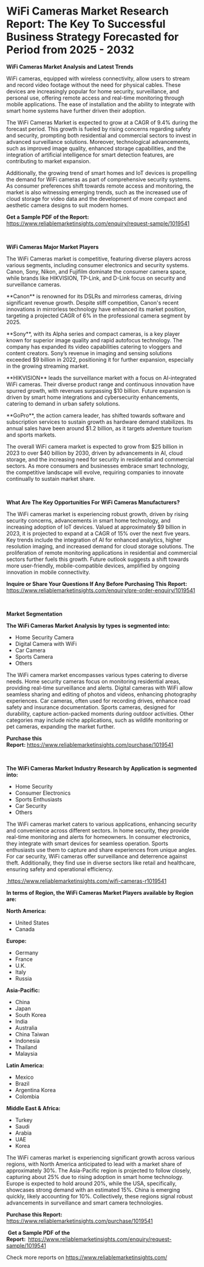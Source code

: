 <p><h1>WiFi Cameras Market Research Report: The Key To Successful Business Strategy Forecasted for Period from 2025 - 2032</h1></p><p><strong>WiFi Cameras Market Analysis and Latest Trends</strong></p>
<p><p>WiFi cameras, equipped with wireless connectivity, allow users to stream and record video footage without the need for physical cables. These devices are increasingly popular for home security, surveillance, and personal use, offering remote access and real-time monitoring through mobile applications. The ease of installation and the ability to integrate with smart home systems have further driven their adoption.</p><p>The WiFi Cameras Market is expected to grow at a CAGR of 9.4% during the forecast period. This growth is fueled by rising concerns regarding safety and security, prompting both residential and commercial sectors to invest in advanced surveillance solutions. Moreover, technological advancements, such as improved image quality, enhanced storage capabilities, and the integration of artificial intelligence for smart detection features, are contributing to market expansion.</p><p>Additionally, the growing trend of smart homes and IoT devices is propelling the demand for WiFi cameras as part of comprehensive security systems. As consumer preferences shift towards remote access and monitoring, the market is also witnessing emerging trends, such as the increased use of cloud storage for video data and the development of more compact and aesthetic camera designs to suit modern homes.</p></p>
<p><strong>Get a Sample PDF of the Report:&nbsp;</strong> <a href="https://www.reliablemarketinsights.com/enquiry/request-sample/1019541?utm_campaign=2133&utm_medium=2&utm_source=Github&utm_content=ia&utm_term=11022025&utm_id=wifi-cameras">https://www.reliablemarketinsights.com/enquiry/request-sample/1019541</a></p>
<p>&nbsp;</p>
<p><strong>WiFi Cameras Major Market Players</strong></p>
<p><p>The WiFi Cameras market is competitive, featuring diverse players across various segments, including consumer electronics and security systems. Canon, Sony, Nikon, and Fujifilm dominate the consumer camera space, while brands like HIKVISION, TP-Link, and D-Link focus on security and surveillance cameras. </p><p>**Canon** is renowned for its DSLRs and mirrorless cameras, driving significant revenue growth. Despite stiff competition, Canon's recent innovations in mirrorless technology have enhanced its market position, targeting a projected CAGR of 6% in the professional camera segment by 2025.</p><p>**Sony**, with its Alpha series and compact cameras, is a key player known for superior image quality and rapid autofocus technology. The company has expanded its video capabilities catering to vloggers and content creators. Sony’s revenue in imaging and sensing solutions exceeded $9 billion in 2022, positioning it for further expansion, especially in the growing streaming market.</p><p>**HIKVISION** leads the surveillance market with a focus on AI-integrated WiFi cameras. Their diverse product range and continuous innovation have spurred growth, with revenues surpassing $10 billion. Future expansion is driven by smart home integrations and cybersecurity enhancements, catering to demand in urban safety solutions.</p><p>**GoPro**, the action camera leader, has shifted towards software and subscription services to sustain growth as hardware demand stabilizes. Its annual sales have been around $1.2 billion, as it targets adventure tourism and sports markets.</p><p>The overall WiFi camera market is expected to grow from $25 billion in 2023 to over $40 billion by 2030, driven by advancements in AI, cloud storage, and the increasing need for security in residential and commercial sectors. As more consumers and businesses embrace smart technology, the competitive landscape will evolve, requiring companies to innovate continually to sustain market share.</p></p>
<p>&nbsp;</p>
<p><strong>What Are The Key Opportunities For WiFi Cameras Manufacturers?</strong></p>
<p><p>The WiFi cameras market is experiencing robust growth, driven by rising security concerns, advancements in smart home technology, and increasing adoption of IoT devices. Valued at approximately $9 billion in 2023, it is projected to expand at a CAGR of 15% over the next five years. Key trends include the integration of AI for enhanced analytics, higher resolution imaging, and increased demand for cloud storage solutions. The proliferation of remote monitoring applications in residential and commercial sectors further fuels this growth. Future outlook suggests a shift towards more user-friendly, mobile-compatible devices, amplified by ongoing innovation in mobile connectivity.</p></p>
<p><strong>Inquire or Share Your Questions If Any Before Purchasing This Report:</strong> <a href="https://www.reliablemarketinsights.com/enquiry/pre-order-enquiry/1019541?utm_campaign=2133&utm_medium=2&utm_source=Github&utm_content=ia&utm_term=11022025&utm_id=wifi-cameras">https://www.reliablemarketinsights.com/enquiry/pre-order-enquiry/1019541</a></p>
<p>&nbsp;</p>
<p><strong>Market Segmentation</strong></p>
<p><strong>The WiFi Cameras Market Analysis by types is segmented into:</strong></p>
<p><ul><li>Home Security Camera</li><li>Digital Camera with WiFi</li><li>Car Camera</li><li>Sports Camera</li><li>Others</li></ul></p>
<p><p>The WiFi camera market encompasses various types catering to diverse needs. Home security cameras focus on monitoring residential areas, providing real-time surveillance and alerts. Digital cameras with WiFi allow seamless sharing and editing of photos and videos, enhancing photography experiences. Car cameras, often used for recording drives, enhance road safety and insurance documentation. Sports cameras, designed for durability, capture action-packed moments during outdoor activities. Other categories may include niche applications, such as wildlife monitoring or pet cameras, expanding the market further.</p></p>
<p><strong>Purchase this Report:&nbsp;</strong><a href="https://www.reliablemarketinsights.com/purchase/1019541?utm_campaign=2133&utm_medium=2&utm_source=Github&utm_content=ia&utm_term=11022025&utm_id=wifi-cameras">https://www.reliablemarketinsights.com/purchase/1019541</a></p>
<p>&nbsp;</p>
<p><strong>The WiFi Cameras Market Industry Research by Application is segmented into:</strong></p>
<p><ul><li>Home Security</li><li>Consumer Electronics</li><li>Sports Enthusiasts</li><li>Car Security</li><li>Others</li></ul></p>
<p><p>The WiFi cameras market caters to various applications, enhancing security and convenience across different sectors. In home security, they provide real-time monitoring and alerts for homeowners. In consumer electronics, they integrate with smart devices for seamless operation. Sports enthusiasts use them to capture and share experiences from unique angles. For car security, WiFi cameras offer surveillance and deterrence against theft. Additionally, they find use in diverse sectors like retail and healthcare, ensuring safety and operational efficiency.</p></p>
<p><a href="https://www.reliablemarketinsights.com/wifi-cameras-r1019541?utm_campaign=2133&utm_medium=2&utm_source=Github&utm_content=ia&utm_term=11022025&utm_id=wifi-cameras">&nbsp;https://www.reliablemarketinsights.com/wifi-cameras-r1019541</a></p>
<p><strong>In terms of Region, the WiFi Cameras Market Players available by Region are:</strong></p>
<p>
    <p> <strong> North America: </strong>
        <ul>
            <li>United States</li>
            <li>Canada</li>
        </ul>
        </p> 
    <p> <strong> Europe: </strong>
        <ul>
            <li>Germany</li>
            <li>France</li>
            <li>U.K.</li>
            <li>Italy</li>
            <li>Russia</li>
        </ul>
        </p> 
    <p> <strong> Asia-Pacific: </strong>
        <ul>
            <li>China</li>
            <li>Japan</li>
            <li>South Korea</li>
            <li>India</li>
            <li>Australia</li>
            <li>China Taiwan</li>
            <li>Indonesia</li>
            <li>Thailand</li>
            <li>Malaysia</li>
        </ul>
        </p> 
    <p> <strong> Latin America: </strong>
        <ul>
            <li>Mexico</li>
            <li>Brazil</li>
            <li>Argentina Korea</li>
            <li>Colombia</li>
        </ul>
        </p> 
    <p> <strong> Middle East & Africa: </strong>
        <ul>
            <li>Turkey</li>
            <li>Saudi</li>
            <li>Arabia</li>
            <li>UAE</li>
            <li>Korea</li>
        </ul>
    </p>
    </p>
<p><p>The WiFi cameras market is experiencing significant growth across various regions, with North America anticipated to lead with a market share of approximately 30%. The Asia-Pacific region is projected to follow closely, capturing about 25% due to rising adoption in smart home technology. Europe is expected to hold around 20%, while the USA, specifically, showcases strong demand with an estimated 15%. China is emerging quickly, likely accounting for 10%. Collectively, these regions signal robust advancements in surveillance and smart camera technologies.</p></p>
<p><strong>Purchase this Report: </strong><a href="https://www.reliablemarketinsights.com/purchase/1019541?utm_campaign=2133&utm_medium=2&utm_source=Github&utm_content=ia&utm_term=11022025&utm_id=wifi-cameras">https://www.reliablemarketinsights.com/purchase/1019541</a></p>
<p>&nbsp;<strong>Get a Sample PDF of the Report:&nbsp;&nbsp;</strong><a href="https://www.reliablemarketinsights.com/enquiry/request-sample/1019541?utm_campaign=2133&utm_medium=2&utm_source=Github&utm_content=ia&utm_term=11022025&utm_id=wifi-cameras">https://www.reliablemarketinsights.com/enquiry/request-sample/1019541</a></p>
<p><strong></strong></p>
<p>Check more reports on <a href="https://www.reliablemarketinsights.com/?utm_campaign=2133&utm_medium=2&utm_source=Github&utm_content=ia&utm_term=11022025&utm_id=wifi-cameras">https://www.reliablemarketinsights.com/</a></p>